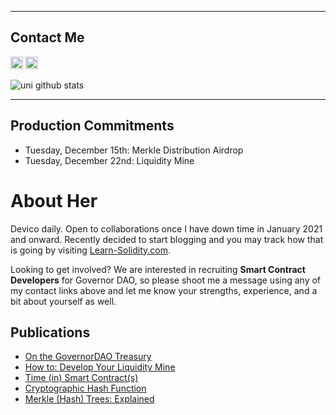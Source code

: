____
## Contact Me
[<img height="20px" src="https://cdn.svgporn.com/logos/twitter.svg">](https://twitter.com/CryptoUnico) [<img height="20px" src="https://telegram.org/img/t_logo.svg">](https://t.me/crypto_unico)

![uni github stats](https://github-readme-stats.vercel.app/api?username=cryptounico&hide=["issues"]&show_icons=true)

____

## Production Commitments
- Tuesday, December 15th: Merkle Distribution Airdrop 
- Tuesday, December 22nd: Liquidity Mine

# About Her
Devico daily. Open to collaborations once I have down time in January 2021 and onward. Recently decided to start blogging and you may track how that is going by visiting [Learn-Solidity.com](Learn-Solidity.com).

Looking to get involved? We are interested in recruiting **Smart Contract Developers** for Governor DAO, so please shoot me a message using any of my contact links above and let me know your strengths, experience, and a bit about yourself as well.

## Publications

* [On the GovernorDAO Treasury](https://soliditywiz.medium.com/on-the-governor-dao-treasury-fund-13d3525d5682) 
* [How to: Develop Your Liquidity Mine](https://soliditywiz.medium.com/how-to-develop-your-liquidity-mine-9d47656fe678)
* [Time (in) Smart Contract(s)](https://soliditywiz.medium.com/time-in-smart-contract-s-eec4a2fd108e)
* [Cryptographic Hash Function](https://soliditywiz.medium.com/cryptographic-hash-function-beaa2408260)
* [Merkle (Hash) Trees: Explained](https://soliditywiz.medium.com/merkle-hash-trees-explained-ea384f2af7e8)
